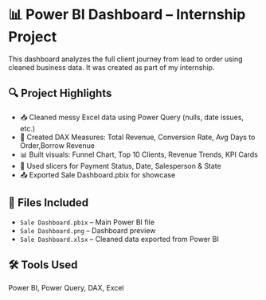 # 📊 Power BI Dashboard – Internship Project

This dashboard analyzes the full client journey from lead to order using cleaned business data. It was created as part of my internship.

## 🔍 Project Highlights

- 📥 Cleaned messy Excel data using Power Query (nulls, date issues, etc.)
- 🔢 Created DAX Measures: Total Revenue, Conversion Rate, Avg Days to Order,Borrow Revenue
- 📊 Built visuals: Funnel Chart, Top 10 Clients, Revenue Trends, KPI Cards
- 🎯 Used slicers for Payment Status, Date, Salesperson & State
- 📤 Exported Sale Dashboard.pbix for showcase

## 📁 Files Included

- `Sale Dashboard.pbix` – Main Power BI file  
- `Sale Dashboard.png` – Dashboard preview  
- `Sale Dashboard.xlsx` – Cleaned data exported from Power BI  

## 🛠️ Tools Used

Power BI, Power Query, DAX, Excel


